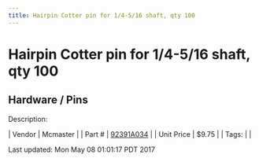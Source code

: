 ```yaml
---
title: Hairpin Cotter pin for 1/4-5/16 shaft, qty 100
---
```


# Hairpin Cotter pin for 1/4-5/16 shaft, qty 100
## Hardware / Pins
Description: 	 

| Vendor | Mcmaster | 
| Part # | [92391A034](https://www.mcmaster.com/#92391A034) | 
| Unit Price | $9.75 | 
| Tags: |  | 

Last updated: Mon May 08 01:01:17 PDT 2017